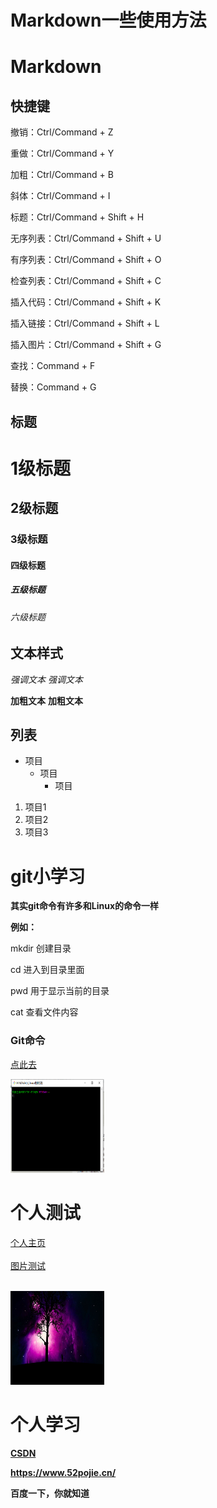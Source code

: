 
# Markdown一些使用方法
# Markdown

快捷键
---------------------------
撤销：Ctrl/Command + Z

重做：Ctrl/Command + Y

加粗：Ctrl/Command + B

斜体：Ctrl/Command + I

标题：Ctrl/Command + Shift + H

无序列表：Ctrl/Command + Shift + U

有序列表：Ctrl/Command + Shift + O

检查列表：Ctrl/Command + Shift + C

插入代码：Ctrl/Command + Shift + K

插入链接：Ctrl/Command + Shift + L

插入图片：Ctrl/Command + Shift + G

查找：Command + F

替换：Command + G

标题
---------------------------
# 1级标题
## 2级标题
### 3级标题
#### 四级标题 
##### 五级标题  
###### 六级标题

文本样式
---------------------------
*强调文本* _强调文本_

**加粗文本** __加粗文本__



列表
---------------------------
- 项目
  * 项目
    + 项目

1. 项目1
2. 项目2
3. 项目3


# git小学习
**其实git命令有许多和Linux的命令一样**


**例如：**


mkdir 创建目录  

cd    进入到目录里面

pwd   用于显示当前的目录

cat   查看文件内容

### Git命令

[点此去](https://www.git-scm.com/book/zh/v2/)


<img src="https://github.com/Thorns-sea-of-clouds/images/blob/master/git.png" width="150" height="150" alt="初始界面"/>

# 个人测试
[个人主页](https://www.baidu.com/)
<br />
<br />
[图片测试](https://image.baidu.com/search/detail?ct=503316480&z=0&ipn=d&word=%E6%98%A5%E5%A4%A9&step_word=&hs=0&pn=1&spn=0&di=177100&pi=0&rn=1&tn=baiduimagedetail&is=0%2C0&istype=2&ie=utf-8&oe=utf-8&in=&cl=2&lm=-1&st=-1&cs=2628791562%2C492781871&os=1454730926%2C1700570761&simid=3493038073%2C415058716&adpicid=0&lpn=0&ln=1117&fr=&fmq=1573651613609_R&fm=result&ic=&s=undefined&hd=&latest=&copyright=&se=&sme=&tab=0&width=&height=&face=undefined&ist=&jit=&cg=&bdtype=0&oriquery=&objurl=http%3A%2F%2Fimg.pconline.com.cn%2Fimages%2Fphotoblog%2F9%2F3%2F6%2F5%2F9365695%2F20103%2F31%2F1270022772271.jpg&fromurl=ippr_z2C%24qAzdH3FAzdH3F1r_z%26e3Brv5gstgj_z%26e3Bv54_z%26e3BvgAzdH3F1ri5p5AzdH3Fstfp_8bnca8n_z%26e3Bip4s&gsm=&rpstart=0&rpnum=0&islist=&querylist=&force=undefined)
<br />
<br />

<img src="https://github.com/Thorns-sea-of-clouds/images/blob/master/%E6%98%9F%E7%A9%BA02.jpg" width="150" height="150" alt="图片加载失败时，显示这段字"/>

# 个人学习

**[CSDN](https://www.csdn.net/)**

**https://www.52pojie.cn/**

**百度一下，你就知道**


